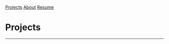 [Projects](https://jonathanhwinter.github.io/projects/)
[About](https://jonathanhwinter.github.io/about/)
[Resume](https://jonathanhwinter.github.io/resume/)

# Projects

___